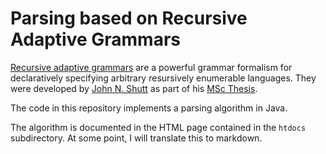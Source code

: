 # Parsing based on Recursive Adaptive Grammars

[Recursive adaptive grammars](https://web.cs.wpi.edu/~jshutt/rags.html)
are a powerful grammar formalism for declaratively
specifying arbitrary resursively enumerable languages.
They were developed by
  [John N. Shutt](https://web.cs.wpi.edu/~jshutt/)
as part of his
  [MSc Thesis](https://web.cs.wpi.edu/~jshutt/thesis/top.html).

The code in this repository implements a parsing algorithm in Java.

The algorithm is documented in the HTML page contained in the `htdocs`
subdirectory.
At some point, I will translate this to markdown.
